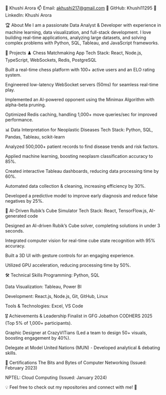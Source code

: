 🚀 Khushi Arora
📫 Email: akhushi217@gmail.com
📌 GitHub: Khushi11295
🔗 LinkedIn: Khushi Arora

🏆 About Me
I am a passionate Data Analyst & Developer with experience in machine learning, data visualization, and full-stack development. I love building real-time applications, analyzing large datasets, and solving complex problems with Python, SQL, Tableau, and JavaScript frameworks.

📌 Projects
♟️ Chess Matchmaking App
Tech Stack: React, Node.js, TypeScript, WebSockets, Redis, PostgreSQL

Built a real-time chess platform with 100+ active users and an ELO rating system.

Engineered low-latency WebSocket servers (50ms) for seamless real-time play.

Implemented an AI-powered opponent using the Minimax Algorithm with alpha-beta pruning.

Optimized Redis caching, handling 1,000+ move queries/sec for improved performance.

📊 Data Interpretation for Neoplastic Diseases
Tech Stack: Python, SQL, Pandas, Tableau, scikit-learn

Analyzed 500,000+ patient records to find disease trends and risk factors.

Applied machine learning, boosting neoplasm classification accuracy to 85%.

Created interactive Tableau dashboards, reducing data processing time by 60%.

Automated data collection & cleaning, increasing efficiency by 30%.

Developed a predictive model to improve early diagnosis and reduce false negatives by 25%.

🧠 AI-Driven Rubik’s Cube Simulator
Tech Stack: React, TensorFlow.js, AI-generated code

Designed an AI-driven Rubik’s Cube solver, completing solutions in under 3 seconds.

Integrated computer vision for real-time cube state recognition with 95% accuracy.

Built a 3D UI with gesture controls for an engaging experience.

Utilized GPU acceleration, reducing processing time by 50%.

🛠️ Technical Skills
Programming: Python, SQL

Data Visualization: Tableau, Power BI

Development: React.js, Node.js, Git, GitHub, Linux

Tools & Technologies: Excel, VS Code

🎖️ Achievements & Leadership
Finalist in GFG Jobathon CODHERS 2025 (Top 5% of 1,000+ participants).

Graphic Designer at CrazyVITians (Led a team to design 50+ visuals, boosting engagement by 40%).

Delegate at Model United Nations (MUN) - Developed analytical & debating skills.

📜 Certifications
The Bits and Bytes of Computer Networking (Issued: February 2023)

NPTEL: Cloud Computing (Issued: January 2024)

💡 Feel free to check out my repositories and connect with me! 🚀
